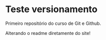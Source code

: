 # Teste versionamento
 Primeiro repositório do curso de Git e Github.


Alterando o readme diretamente do site!
